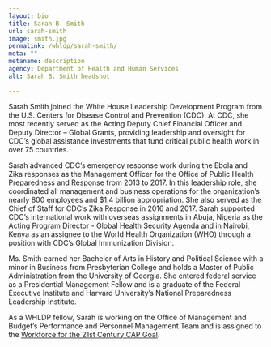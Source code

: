 ```yaml
---
layout: bio
title: Sarah B. Smith
url: sarah-smith
image: smith.jpg
permalink: /whldp/sarah-smith/
meta: ""
metaname: description
agency: Department of Health and Human Services
alt: Sarah B. Smith headshot

---
```

Sarah Smith joined the White House Leadership Development Program from the U.S. Centers for Disease Control and Prevention (CDC). At CDC, she most recently served as the Acting Deputy Chief Financial Officer and Deputy Director – Global Grants, providing leadership and oversight for CDC’s global assistance investments that fund critical public health work in over 75 countries.

Sarah advanced CDC’s emergency response work during the Ebola and Zika responses as the  Management Officer for the Office of Public Health Preparedness and Response from 2013 to 2017. In this leadership role, she coordinated all management and business operations for the organization’s nearly 800 employees and $1.4 billion appropriation. She also served as the Chief of Staff for CDC’s Zika Response in 2016 and 2017. Sarah supported CDC’s international work with overseas assignments in Abuja, Nigeria as the Acting Program Director - Global Health Security Agenda and in Nairobi, Kenya as an assignee to the World Health Organization (WHO) through a position with CDC’s Global Immunization Division.

Ms. Smith earned her Bachelor of Arts in History and Political Science with a minor in
Business from Presbyterian College and holds a Master of Public Administration from
the University of Georgia. She entered federal service as a Presidential Management Fellow and is a graduate of the Federal Executive Institute
and Harvard University’s National Preparedness Leadership Institute.

As a WHLDP fellow, Sarah is working on the Office of Management and Budget’s Performance and Personnel Management Team and is assigned to the [Workforce for the 21st Century CAP Goal](https://www.performance.gov/CAP/workforce/).
